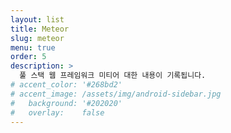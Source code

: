 ```yaml
---
layout: list
title: Meteor
slug: meteor
menu: true
order: 5
description: >
  풀 스택 웹 프레임워크 미티어 대한 내용이 기록됩니다.
# accent_color: '#268bd2'
# accent_image: /assets/img/android-sidebar.jpg
#   background: '#202020'
#   overlay:    false
---
```


